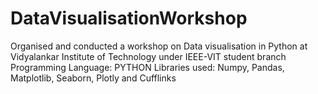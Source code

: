 # DataVisualisationWorkshop
Organised and conducted a workshop on Data visualisation in Python at Vidyalankar Institute of Technology under IEEE-VIT student branch
Programming Language: PYTHON
Libraries used: Numpy, Pandas, Matplotlib, Seaborn, Plotly and Cufflinks
